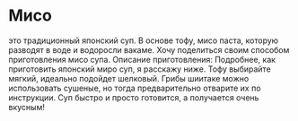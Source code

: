 # Мисо 
 это традиционный японский суп. В основе тофу, мисо паста, которую разводят в воде и водоросли вакаме. Хочу поделиться своим способом приготовления мисо супа. Описание приготовления: Подробнее, как приготовить японский миро суп, я расскажу ниже. Тофу выбирайте мягкий, идеально подойдет шелковый. Грибы шиитаке можно использовать сушеные, но тогда предварительно отварите их по инструкции. Суп быстро и просто готовится, а получается очень вкусным! 